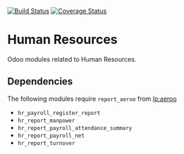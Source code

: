 [![Build Status](https://travis-ci.org/OCA/hr.svg?branch=7.0)](https://travis-ci.org/OCA/hr)
[![Coverage Status](https://coveralls.io/repos/OCA/hr/badge.png?branch=7.0)](https://coveralls.io/r/OCA/hr?branch=7.0)

Human Resources
===============

Odoo modules related to Human Resources.

Dependencies
------------

The following modules require `report_aeroo` from [lp:aeroo](https://launchpad.net/aeroo)

* `hr_payroll_register_report`
* `hr_report_manpower`
* `hr_report_payroll_attendance_summary`
* `hr_report_payroll_net`
* `hr_report_turnover`
